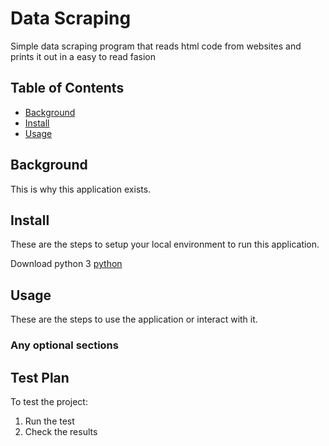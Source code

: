 # Data Scraping

Simple data scraping program that reads html code from websites and prints it out in a easy to read fasion

## Table of Contents

- [Background](#background)
- [Install](#install)
- [Usage](#usage)

## Background

This is why this application exists.

## Install

These are the steps to setup your local environment to run this
application.

Download python 3 [python](https://www.python.org/downloads/)

## Usage

These are the steps to use the application or interact with it.

### Any optional sections


## Test Plan

To test the project:

1.  Run the test
2.  Check the results
